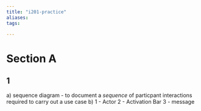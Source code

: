 ```yaml
---
title: "i201-practice"
aliases: 
tags: 

---
```



# Section A

## 1
a) sequence diagram - to document a *sequence* of particpant interactions required to carry out a use case
b) 
1 - Actor
2 - Activation Bar
3 - message